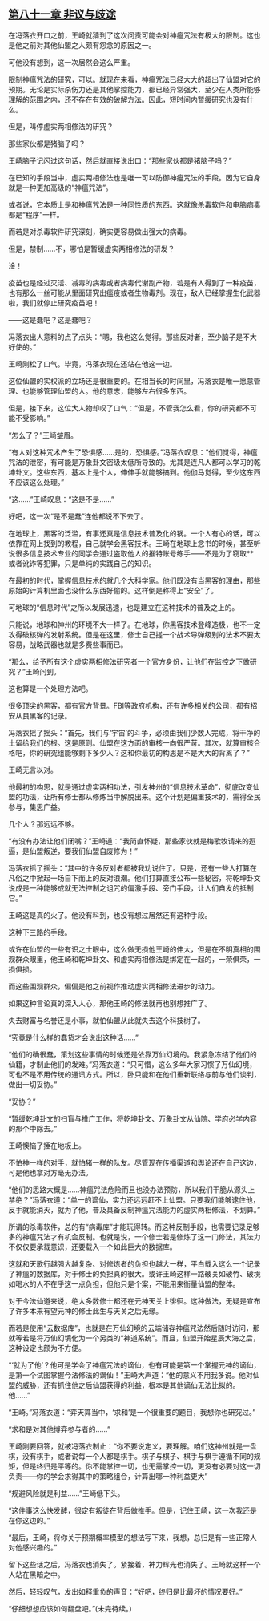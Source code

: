 ## [第八十一章 非议与歧途](https://www.xxbiquge.com/11_11207/9128041.html)


  在冯落衣开口之前，王崎就猜到了这次问责可能会对神瘟咒法有极大的限制。这也是他之前对其他仙盟之人颇有怨念的原因之一。

  可他没有想到，这一次居然会这么严重。

  限制神瘟咒法的研究，可以。就现在来看，神瘟咒法已经大大的超出了仙盟对它的预期。无论是实际杀伤力还是其他掌控能力，都已经异常强大，至少在人类所能够理解的范围之内，还不存在有效的破解方法。因此，短时间内暂缓研究也没有什么。

  但是，叫停虚实两相修法的研究？

  那些家伙都是猪脑子吗？

  王崎脑子记闪过这句话，然后就直接说出口：“那些家伙都是猪脑子吗？”

  在已知的手段当中，虚实两相修法也是唯一可以防御神瘟咒法的手段。因为它自身就是一种更加高级的“神瘟咒法”。

  或者说，它本质上是和神瘟咒法是一种同性质的东西。这就像杀毒软件和电脑病毒都是“程序”一样。

  而若是对杀毒软件研究深刻，确实更容易做出强大的病毒。

  但是，禁制……不，哪怕是暂缓虚实两相修法的研发？

  淦！

  疫苗也是经过灭活、减毒的病毒或者病毒代谢副产物，若是有人得到了一种疫苗，也有那么一丝可能从里面研究出瘟疫或者生物毒剂。现在，敌人已经掌握生化武器啦，我们就停止研究疫苗吧！

  ——这是蠢吧？这是蠢吧？

  冯落衣出人意料的点了点头：“嗯，我也这么觉得。那些反对者，至少脑子是不大好使的。”

  王崎刚松了口气。毕竟，冯落衣现在还站在他这一边。

  这位仙盟的实权派的立场还是很重要的。在相当长的时间里，冯落衣是唯一愿意管理、也能够管理仙盟的人。他的意志，能够左右很多东西。

  但是，接下来，这位大人物却叹了口气：“但是，不管我怎么看，你的研究都不可能不受影响。”

  “怎么了？”王崎皱眉。

  “有人对这种咒术产生了恐惧感……是的，恐惧感。”冯落衣叹息：“他们觉得，神瘟咒法的泄密，有可能是万象卦文密级太低所导致的。尤其是连凡人都可以学习的乾坤卦文。这些东西，基本上是个人，伸伸手就能够搞到。他伽马觉得，至少这东西不应该这么处理。”

  “这……”王崎叹息：“这是不是……”

  好吧，这一次“是不是蠢”连他都说不下去了。

  在地球上，黑客的泛滥，有事还真是信息技术普及化的锅。一个人有心的话，可以依靠在网上找到的教程，自己就学会黑客技术。王崎在地球上念书的时候，甚至听说很多信息技术专业的同学会通过盗取他人的推特账号练手——不是为了窃取**或者讹诈等犯罪，只是单纯的实践自己的知识。

  在最初的时代，掌握信息技术的就几个大科学家。他们既没有当黑客的理由，那些原始的计算机里面也没什么东西好偷的。这样倒是称得上“安全”了。

  可地球的“信息时代”之所以发展迅速，也是建立在这种技术的普及之上的。

  只能说，地球和神州的环境不大一样了。在地球，你黑客技术登峰造极，也不一定攻得破核弹的发射系统。但是在这里，修士自己搓一个战术导弹级别的法术不要太容易，战略武器也就是多费些事而已。

  “那么，给予所有这个虚实两相修法研究者一个官方身份，让他们在监控之下做研究？”王崎问到。

  这也算是一个处理方法吧。

  很多顶尖的黑客，都有官方背景。FBI等政府机构，还有许多相关的公司，都有招安从良黑客的记录。

  冯落衣摇了摇头：“首先，我们与‘宇宙’的斗争，必须由我们少数人完成，将干净的土留给我们的根。这是原则。仙盟在这方面的审核一向很严苛。其次，就算审核合格吧，你的研究组能够剩下多少人？这和你最初的构思是不是大大的背离了？”

  王崎无言以对。

  他最初的构思，就是通过虚实两相功法，引发神州的“信息技术革命”，彻底改变仙盟的功法，让所有修士都从修炼当中解脱出来。这个计划是偏重技术的，需得全民参与，集思广益。

  几个人？那远远不够。

  “有没有办法让他们闭嘴？”王崎道：“我简直怀疑，那些家伙就是梅歌牧请来的逗逼，是仙盟叛逆，要我们仙盟自废修为！”

  冯落衣摇了摇头：“其中的许多反对者都被我劝说住了。只是，还有一些人打算在凡俗之中掀起一场自下而上的反对浪潮。他们打算直接公布一些秘密，将乾坤卦文说成是一种能够成就无法控制之诅咒的偏激手段、旁门手段，让人们自发的抵制它。”

  王崎这是真的火了。他没有料到，也没有想过居然还有这种手段。

  这种下三路的手段。

  或许在仙盟的一些有识之士眼中，这么做无损他王崎的伟大，但是在不明真相的围观群众眼里，他王崎和乾坤卦文、和虚实两相修法是绑定在一起的，一荣俱荣，一损俱损。

  而这些围观群众，偏偏是他之前视作推动虚实两相修法进步的动力。

  如果这种言论真的深入人心，那他王崎的修法就再也别想推广了。

  失去财富与名誉还是小事，就怕仙盟从此就失去这个科技树了。

  “究竟是什么样的蠢货才会说出这种话……”

  “他们的确很蠢，策划这些事情的时候还是依靠万仙幻境的。我紧急冻结了他们的仙籍，才制止他们的发难。”冯落衣道：“只可惜，这么多年大家习惯了万仙幻境，可也不是不用传统的通讯方式。所以，卧只能和在他们重新联络与前与他们谈判，做出一切妥协。”

  “妥协？”

  “暂缓乾坤卦文的扫盲与推广工作，将乾坤卦文、万象卦文从仙院、学府必学内容的那个中除去。”

  王崎懊恼了捶在地板上。

  不怕神一样的对手，就怕猪一样的队友。尽管现在传播渠道和舆论还在自己这边，可是他也拿对方毫无办法。

  “他们的思路大概是……神瘟咒法危险而且也没办法预防，所以我们干脆从源头上禁绝？”冯落衣道：“单一的谪仙，实力还远远赶不上仙盟。只要我们能够逮住他，反手就能消灭，就为了他，普及具备反制神瘟咒法能力的虚实两相修法，不划算。”

  所谓的杀毒软件，总的有“病毒库”才能玩得转。而这种反制手段，也需要记录足够多的神瘟咒法才有机会反制。也就是说，一个修士若是修炼了这一门修法，其法力不仅仅要承载意识，还要载入一个如此巨大的数据库。

  这就和天歌行越强大越复杂、对修炼者的负担也越大一样，平白载入这么一个记录了神瘟的数据库，对于修士的负担真的很大。或许王崎这样一路破关如破竹、破境如喝水的人不在乎这一点负担，但他只是个案，不能用来衡量仙盟的整体。

  对于今法仙道来说，绝大多数修士都还在元神天关上徘徊。这种做法，无疑是宣布了许多本来有望元神的修士此生与天关之后无缘。

  而若是使用“云数据库”，也就是在万仙幻境的云端储存神瘟咒法然后随时访问，那就等若是将万仙幻境化为一个另类的“神道系统”。而且，仙盟开始星辰大海之后，这种设定也颇为不方便。

  “‘就为了他’？他可是学会了神瘟咒法的谪仙，也有可能是第一个掌握元神的谪仙，是第一个试图掌握今法修法的谪仙！”王崎大声道：“他的意义不用我多说。他对仙盟的威胁，还有抓住他之后仙盟获得的利益，根本是其他谪仙无法比拟的。他……”

  “王崎。”冯落衣道：“弈天算当中，‘求和’是一个很重要的题目，我想你也研究过。”

  “求和是对其他博弈参与者的……”

  王崎刚要回答，就被冯落衣制止：“你不要说定义，要理解。咱们这神州就是一盘棋，没有棋手，或者说每一个人都是棋手。棋子与棋子、棋手与棋手遵循不同的规矩，但是终归是平等的。你不能掌控一切，也无需掌控一切，更没有必要对这一切负责——你的学会求得其中的策略组合，计算出哪一种利益更大”

  “规避风险就是利益……”王崎低下头。

  “这件事这么快发酵，很定有叛徒在背后做推手。但是，记住王崎，这一次我还是在你这边的。”

  “最后，王崎，将你关于预期概率模型的想法写下来，我想，总归是有一些正常人对他感兴趣的。”

  留下这些话之后，冯落衣也消失了。紧接着，神力辉光也消失了。王崎就这样一个人站在黑暗之中。

  然后，轻轻叹气，发出如释重负的声音：“好吧，终归是比最坏的情况要好。”

  “仔细想想应该如何翻盘吧。”(未完待续。)
